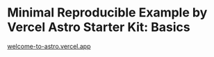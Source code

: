 # Minimal Reproducible Example by Vercel Astro Starter Kit: Basics

[welcome-to-astro.vercel.app](https://welcome-to-astro.vercel.app/)
